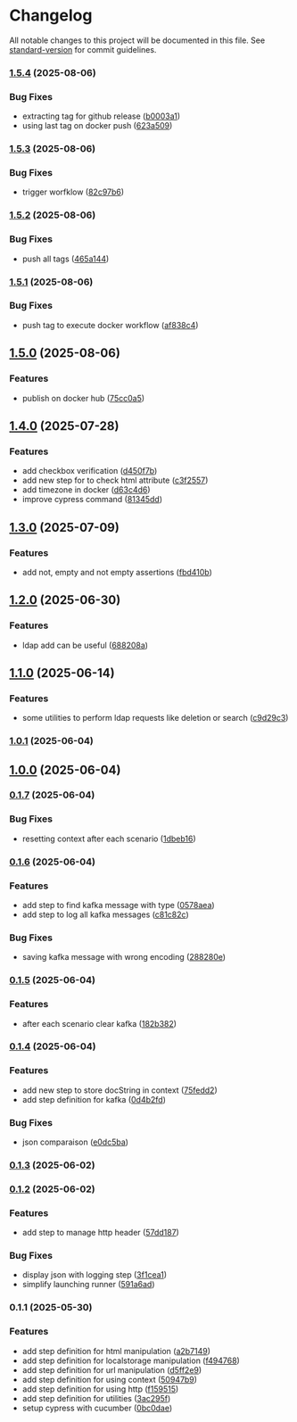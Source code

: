 # Changelog

All notable changes to this project will be documented in this file. See [standard-version](https://github.com/conventional-changelog/standard-version) for commit guidelines.

### [1.5.4](https://github.com/Zorin95670/cypress-test-runner/compare/v1.5.3...v1.5.4) (2025-08-06)


### Bug Fixes

* extracting tag for github release ([b0003a1](https://github.com/Zorin95670/cypress-test-runner/commit/b0003a1f3ac8f919a316def5ec7a76c20e927a71))
* using last tag on docker push ([623a509](https://github.com/Zorin95670/cypress-test-runner/commit/623a50988e7c20bc83b83b4f384864d934563264))

### [1.5.3](https://github.com/Zorin95670/cypress-test-runner/compare/v1.5.2...v1.5.3) (2025-08-06)


### Bug Fixes

* trigger worfklow ([82c97b6](https://github.com/Zorin95670/cypress-test-runner/commit/82c97b68c14946d33081b24722f7244c4dc774b2))

### [1.5.2](https://github.com/Zorin95670/cypress-test-runner/compare/v1.5.1...v1.5.2) (2025-08-06)


### Bug Fixes

* push all tags ([465a144](https://github.com/Zorin95670/cypress-test-runner/commit/465a144992708d6f359c27b98216a508a6c7809f))

### [1.5.1](https://github.com/Zorin95670/cypress-test-runner/compare/v1.5.0...v1.5.1) (2025-08-06)


### Bug Fixes

* push tag to execute docker workflow ([af838c4](https://github.com/Zorin95670/cypress-test-runner/commit/af838c4fa7ca393c2589ff65aaee308888d7df88))

## [1.5.0](https://github.com/Zorin95670/cypress-test-runner/compare/v1.4.0...v1.5.0) (2025-08-06)


### Features

* publish on docker hub ([75cc0a5](https://github.com/Zorin95670/cypress-test-runner/commit/75cc0a54c8c806ea75f51dd40a0d347a557c9742))

## [1.4.0](https://github.com/Zorin95670/cypress-test-runner/compare/v1.3.0...v1.4.0) (2025-07-28)


### Features

* add checkbox verification ([d450f7b](https://github.com/Zorin95670/cypress-test-runner/commit/d450f7baf0ef732624faf5336d4e1bb3b19fae58))
* add new step for to check html attribute ([c3f2557](https://github.com/Zorin95670/cypress-test-runner/commit/c3f2557c86808cc7c3d2531997cee9a9b345ef33))
* add timezone in docker ([d63c4d6](https://github.com/Zorin95670/cypress-test-runner/commit/d63c4d6793e428911bbf5ae7e49fa758bf6d4462))
* improve cypress command ([81345dd](https://github.com/Zorin95670/cypress-test-runner/commit/81345dd518640c274d4cb36c169e6acc6a26bb95))

## [1.3.0](https://github.com/Zorin95670/cypress-test-runner/compare/v1.2.0...v1.3.0) (2025-07-09)


### Features

* add not, empty and not empty assertions ([fbd410b](https://github.com/Zorin95670/cypress-test-runner/commit/fbd410b4ea2ffa7f77865890aaaefe392a88affe))

## [1.2.0](https://github.com/Zorin95670/cypress-test-runner/compare/v1.1.0...v1.2.0) (2025-06-30)


### Features

* ldap add can be useful ([688208a](https://github.com/Zorin95670/cypress-test-runner/commit/688208adae8b487da5e0c985f39f43951b9c7428))

## [1.1.0](https://github.com/Zorin95670/cypress-test-runner/compare/v1.0.1...v1.1.0) (2025-06-14)


### Features

* some utilities to perform ldap requests like deletion or search ([c9d29c3](https://github.com/Zorin95670/cypress-test-runner/commit/c9d29c39aac2ca8e5174711ab872bf006b4aba8e))

### [1.0.1](https://github.com/Zorin95670/cypress-test-runner/compare/v0.1.7...v1.0.1) (2025-06-04)

## [1.0.0](https://github.com/Zorin95670/cypress-test-runner/compare/v0.1.7...v1.0.0) (2025-06-04)

### [0.1.7](https://github.com/Zorin95670/cypress-test-runner/compare/v0.1.6...v0.1.7) (2025-06-04)


### Bug Fixes

* resetting context after each scenario ([1dbeb16](https://github.com/Zorin95670/cypress-test-runner/commit/1dbeb16954b7bf9b6e747f6fec282b28fdce3e9e))

### [0.1.6](https://github.com/Zorin95670/cypress-test-runner/compare/v0.1.5...v0.1.6) (2025-06-04)


### Features

* add step to find kafka message with type ([0578aea](https://github.com/Zorin95670/cypress-test-runner/commit/0578aea63cf780765a9ea6131b3e7f6ae581bfb5))
* add step to log all kafka messages ([c81c82c](https://github.com/Zorin95670/cypress-test-runner/commit/c81c82cd3c0ebd99b672613d853accca035c903f))


### Bug Fixes

* saving kafka message with wrong encoding ([288280e](https://github.com/Zorin95670/cypress-test-runner/commit/288280ea692c6b63be599fc33dd0ee5aa768df37))

### [0.1.5](https://github.com/Zorin95670/cypress-test-runner/compare/v0.1.4...v0.1.5) (2025-06-04)


### Features

* after each scenario clear kafka ([182b382](https://github.com/Zorin95670/cypress-test-runner/commit/182b3824c5e60eb28e3b8072d16d3a442d46ab65))

### [0.1.4](https://github.com/Zorin95670/cypress-test-runner/compare/v0.1.3...v0.1.4) (2025-06-04)


### Features

* add new step to store docString in context ([75fedd2](https://github.com/Zorin95670/cypress-test-runner/commit/75fedd2315593c58165c726b93f56e5ae7a7a84c))
* add step definition for kafka ([0d4b2fd](https://github.com/Zorin95670/cypress-test-runner/commit/0d4b2fd4eea094e89da891c832b6ea4771270f7d))


### Bug Fixes

* json comparaison ([e0dc5ba](https://github.com/Zorin95670/cypress-test-runner/commit/e0dc5baf309fc1909f552cae7b9511b9d8db2c4a))

### [0.1.3](https://github.com/Zorin95670/cypress-test-runner/compare/v0.1.2...v0.1.3) (2025-06-02)

### [0.1.2](https://github.com/Zorin95670/cypress-test-runner/compare/v0.1.1...v0.1.2) (2025-06-02)


### Features

* add step to manage http header ([57dd187](https://github.com/Zorin95670/cypress-test-runner/commit/57dd1870c19bfaa1a8b4a9ad15cf0745bcf53df4))


### Bug Fixes

* display json with logging step ([3f1cea1](https://github.com/Zorin95670/cypress-test-runner/commit/3f1cea1c07150a74c1017dec4c47c6f81760b400))
* simplify launching runner ([591a6ad](https://github.com/Zorin95670/cypress-test-runner/commit/591a6adeec43a017f36570f3a43d388d547feece))

### 0.1.1 (2025-05-30)


### Features

* add step definition for html manipulation ([a2b7149](https://github.com/Zorin95670/cypress-test-runner/commit/a2b7149bf691c118be096fce7764fd68d170ade0))
* add step definition for localstorage manipulation ([f494768](https://github.com/Zorin95670/cypress-test-runner/commit/f4947687779c45a1f551796529178f12086202e5))
* add step definition for url manipulation ([d5ff2e9](https://github.com/Zorin95670/cypress-test-runner/commit/d5ff2e9c9a78a59aa5ec87898cae696482e6d0b7))
* add step definition for using context ([50947b9](https://github.com/Zorin95670/cypress-test-runner/commit/50947b992285722189b3d1620e018b281f0cdc18))
* add step definition for using http ([f159515](https://github.com/Zorin95670/cypress-test-runner/commit/f15951585ecc9819402f2e3c59a981c2b5140ca8))
* add step definition for utilities ([3ac295f](https://github.com/Zorin95670/cypress-test-runner/commit/3ac295f58a076505a3baddfd07619517c3072b56))
* setup cypress with cucumber ([0bc0dae](https://github.com/Zorin95670/cypress-test-runner/commit/0bc0dae7f3c765fcc0c0b7999c1436d17ebc0a9e))
